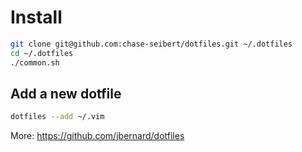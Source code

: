 # Install

```bash
git clone git@github.com:chase-seibert/dotfiles.git ~/.dotfiles
cd ~/.dotfiles
./common.sh
```

## Add a new dotfile

```bash
dotfiles --add ~/.vim
```

More: https://github.com/jbernard/dotfiles
